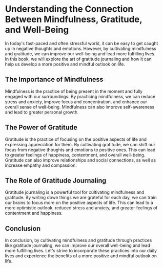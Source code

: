 Understanding the Connection Between Mindfulness, Gratitude, and Well-Being
=========================================================================================

In today's fast-paced and often stressful world, it can be easy to get caught up in negative thoughts and emotions. However, by cultivating mindfulness and gratitude, we can improve our well-being and lead more fulfilling lives. In this book, we will explore the art of gratitude journaling and how it can help us develop a more positive and mindful outlook on life.

The Importance of Mindfulness
-----------------------------

Mindfulness is the practice of being present in the moment and fully engaged with our surroundings. By practicing mindfulness, we can reduce stress and anxiety, improve focus and concentration, and enhance our overall sense of well-being. Mindfulness can also improve self-awareness and lead to greater personal growth.

The Power of Gratitude
----------------------

Gratitude is the practice of focusing on the positive aspects of life and expressing appreciation for them. By cultivating gratitude, we can shift our focus from negative thoughts and emotions to positive ones. This can lead to greater feelings of happiness, contentment, and overall well-being. Gratitude can also improve relationships and social connections, as well as increase empathy and compassion.

The Role of Gratitude Journaling
--------------------------------

Gratitude journaling is a powerful tool for cultivating mindfulness and gratitude. By writing down things we are grateful for each day, we can train our brains to focus more on the positive aspects of life. This can lead to a more optimistic outlook, reduced stress and anxiety, and greater feelings of contentment and happiness.

Conclusion
----------

In conclusion, by cultivating mindfulness and gratitude through practices like gratitude journaling, we can improve our overall well-being and lead more fulfilling lives. Let's strive to incorporate these practices into our daily lives and experience the benefits of a more positive and mindful outlook on life.
